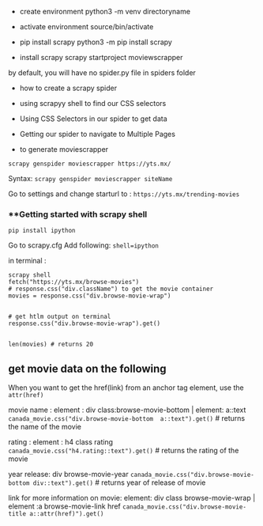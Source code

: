 - create environment
python3 -m venv directoryname

- activate environment
source/bin/activate

- pip install scrapy
python3 -m pip install scrapy

- install scrapy
scrapy startproject moviewscrapper

by default, you will have no spider.py file in spiders folder


- how to create a scrapy spider
- using scrapyy shell to find our CSS selectors
- Using CSS Selectors in our spider to get data
- Getting our spider to navigate to Multiple Pages


- to generate moviescrapper
```
scrapy genspider moviescrapper https://yts.mx/
```
Syntax: 
``scrapy genspider moviescrapper siteName``

Go to settings and change starturl to : ``https://yts.mx/trending-movies``

### **Getting started with scrapy shell
``pip install ipython``

Go to scrapy.cfg
Add following:
``shell=ipython``

in terminal :
```
scrapy shell
fetch("https://yts.mx/browse-movies")
# response.css("div.className") to get the movie container
movies = response.css("div.browse-movie-wrap")


# get htlm output on terminal
response.css("div.browse-movie-wrap").get()


len(movies) # returns 20
```

## get movie data on the following
When you want to get the href(link) from an anchor tag element, use the ``attr(href)``

movie name : element : div class:browse-movie-bottom | element: a::text
``canada_movie.css("div.browse-movie-bottom  a::text").get()`` # returns the name of the movie

rating : element : h4 class rating
``canada_movie.css("h4.rating::text").get()`` # returns the rating of the movie

year release: div browse-movie-year
``canada_movie.css("div.browse-movie-bottom div::text").get()`` # returns year of release of movie


link for more information on movie: element:  div class browse-movie-wrap | element :a browse-movie-link  href
``canada_movie.css("div.browse-movie-title a::attr(href)").get()``


